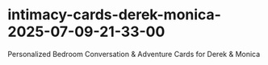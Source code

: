 # intimacy-cards-derek-monica-2025-07-09-21-33-00
Personalized Bedroom Conversation &amp; Adventure Cards for Derek &amp; Monica

